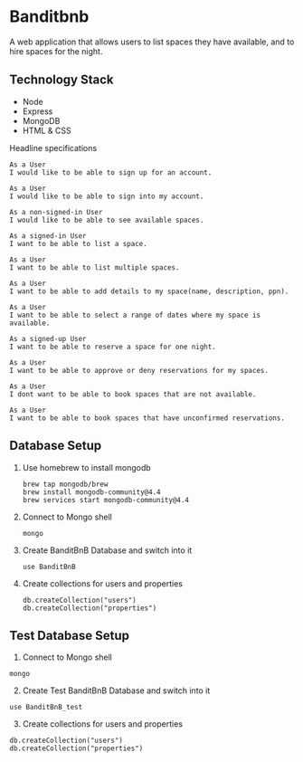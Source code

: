 # Banditbnb

A web application that allows users to list spaces they have available, and to hire spaces for the night. 

## Technology Stack

* Node
* Express
* MongoDB
* HTML & CSS

Headline specifications
```
As a User
I would like to be able to sign up for an account.

As a User
I would like to be able to sign into my account.

As a non-signed-in User
I would like to be able to see available spaces.

As a signed-in User
I want to be able to list a space.

As a User 
I want to be able to list multiple spaces.

As a User 
I want to be able to add details to my space(name, description, ppn).

As a User
I want to be able to select a range of dates where my space is available.

As a signed-up User
I want to be able to reserve a space for one night. 

As a User
I want to be able to approve or deny reservations for my spaces.

As a User
I dont want to be able to book spaces that are not available.

As a User
I want to be able to book spaces that have unconfirmed reservations.
```

## Database Setup

1. Use homebrew to install mongodb
   ```
   brew tap mongodb/brew
   brew install mongodb-community@4.4
   brew services start mongodb-community@4.4
   ```

2. Connect to Mongo shell
   ```
   mongo
   ```

3. Create BanditBnB Database and switch into it
   ```
   use BanditBnB
   ```

4. Create collections for users and properties
   ```
   db.createCollection("users")
   db.createCollection("properties")
   ```

## Test Database Setup

1. Connect to Mongo shell
  ```
  mongo
  ```

2. Create Test BanditBnB Database and switch into it
  ```
  use BanditBnB_test
  ```

3. Create collections for users and properties
  ```
  db.createCollection("users")
  db.createCollection("properties")
  ```
